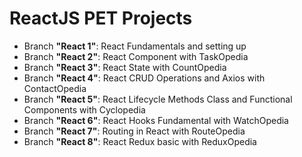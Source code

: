 # ReactJS PET Projects 
- Branch **"React 1"**: React Fundamentals and setting up
- Branch **"React 2"**: React Component with TaskOpedia
- Branch **"React 3"**: React State with CountOpedia
- Branch **"React 4"**: React CRUD Operations and Axios with ContactOpedia
- Branch **"React 5"**: React Lifecycle Methods Class and Functional Components with Cyclopedia
- Branch **"React 6"**: React Hooks Fundamental with WatchOpedia
- Branch **"React 7"**: Routing in React with RouteOpedia
- Branch **"React 8"**: React Redux basic with ReduxOpedia
